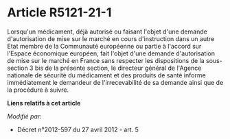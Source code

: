 # Article R5121-21-1

Lorsqu'un médicament, déjà autorisé ou faisant l'objet d'une demande d'autorisation de mise sur le marché en cours
d'instruction dans un autre Etat membre de la Communauté européenne ou partie à l'accord sur l'Espace économique européen,
fait l'objet d'une demande d'autorisation de mise sur le marché en France sans respecter les dispositions de la sous-section
3 bis de la présente section, le directeur général de l'Agence nationale de sécurité du médicament et des produits de santé
informe immédiatement le demandeur de l'irrecevabilité de sa demande ainsi que de la procédure à suivre.

**Liens relatifs à cet article**

_Modifié par_:

  - Décret n°2012-597 du 27 avril 2012 - art. 5
